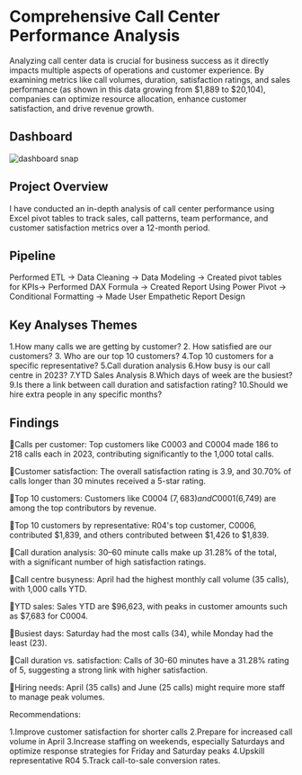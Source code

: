 # Comprehensive Call Center Performance Analysis

Analyzing call center data is crucial for business success as it directly impacts multiple aspects of operations and customer experience. By examining metrics like call volumes, duration, satisfaction ratings, and sales performance (as shown in this data growing from $1,889 to $20,104), companies can optimize resource allocation, enhance customer satisfaction, and drive revenue growth.

## Dashboard
![dashboard snap](https://github.com/user-attachments/assets/fc741325-1d2c-410a-a80b-717935317807)

## Project Overview
I have conducted an in-depth analysis of call center performance using Excel pivot tables to track sales, call patterns, team performance, and customer satisfaction metrics over a 12-month period.

## Pipeline

Performed ETL -> Data Cleaning -> Data Modeling -> Created pivot tables for KPIs-> Performed DAX Formula -> Created Report Using Power Pivot -> Conditional Formatting -> Made User Empathetic Report Design

## Key Analyses Themes

1.How many calls we are getting by customer?
2. How satisfied are our customers?
3. Who are our top 10 customers?
4.Top 10 customers for a specific representative?
5.Call duration analysis
6.How busy is our call centre in 2023?
7.YTD Sales Analysis
8.Which days of week are the busiest?
9.Is there a link between call duration and satisfaction rating?
10.Should we hire extra people in any specific months?

## Findings

Calls per customer: Top customers like C0003 and C0004 made 186 to 218 calls each in 2023, contributing significantly to the 1,000 total calls.

Customer satisfaction: The overall satisfaction rating is 3.9, and 30.70% of calls longer than 30 minutes received a 5-star rating.

Top 10 customers: Customers like C0004 ($7,683) and C0001 ($6,749) are among the top contributors by revenue.

Top 10 customers by representative: R04's top customer, C0006, contributed $1,839, and others contributed between $1,426 to $1,839.

Call duration analysis: 30–60 minute calls make up 31.28% of the total, with a significant number of high satisfaction ratings.

Call centre busyness: April had the highest monthly call volume (35 calls), with 1,000 calls YTD.

YTD sales: Sales YTD are $96,623, with peaks in customer amounts such as $7,683 for C0004.

Busiest days: Saturday had the most calls (34), while Monday had the least (23).

Call duration vs. satisfaction: Calls of 30-60 minutes have a 31.28% rating of 5, suggesting a strong link with higher satisfaction.

Hiring needs: April (35 calls) and June (25 calls) might require more staff to manage peak volumes.

Recommendations:

1.Improve customer satisfaction for shorter calls
2.Prepare for increased call volume in April
3.Increase staffing on weekends, especially Saturdays and optimize response strategies for Friday and Saturday peaks
4.Upskill representative R04
5.Track call-to-sale conversion rates.
 

